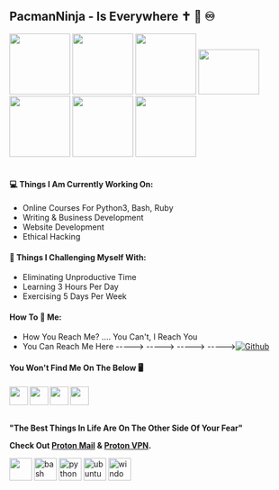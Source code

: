 ## PacmanNinja - Is Everywhere ✝ 👑 ♾️ 

<div id="header" align="left">
  <img src="https://media.giphy.com/media/V4NSR1NG2p0KeJJyr5/giphy-downsized.gif" width="108"/> 
  <img src="https://media.giphy.com/media/V4NSR1NG2p0KeJJyr5/giphy-downsized.gif" width="108"/>
  <img src="https://media.giphy.com/media/V4NSR1NG2p0KeJJyr5/giphy-downsized.gif" width="108"/>
  <img src="https://media.giphy.com/media/K5gvGAXBkRW9O/giphy.gif" width="108" height="80"/>
  <img src="https://media.giphy.com/media/V4NSR1NG2p0KeJJyr5/giphy-downsized.gif" width="108"/>
  <img src="https://media.giphy.com/media/V4NSR1NG2p0KeJJyr5/giphy-downsized.gif" width="108"/>
  <img src="https://media.giphy.com/media/V4NSR1NG2p0KeJJyr5/giphy-downsized.gif" width="108"/>
</div>
</div>
<br>

#### 💻 Things I Am Currently Working On: 
- Online Courses For Python3, Bash, Ruby
- Writing & Business Development
- Website Development
- Ethical Hacking 

#### :muscle: Things I Challenging Myself With:
- Eliminating Unproductive Time 
- Learning 3 Hours Per Day
- Exercising 5 Days Per Week

#### How To 📧 Me:
- How You Reach Me? .... You Can't, I Reach You
- You Can Reach Me Here -----> -----> -----> ----->[![Github](https://img.shields.io/badge/-Github-000?style=flat&logo=Github&logoColor=white)](https://github.com/PacmanNinja)

#### You Won't Find Me On The Below 🖥️
<img align="left" width="33px" src="https://cdn.jsdelivr.net/npm/simple-icons@v3/icons/twitter.svg" />
<img align="left" width="33px" src="https://cdn.jsdelivr.net/npm/simple-icons@v3/icons/linkedin.svg" />
<img align="left" width="33px" src="https://cdn.jsdelivr.net/npm/simple-icons@v3/icons/instagram.svg" />
<img align="left" width="33px" src="https://cdn.jsdelivr.net/npm/simple-icons@v3/icons/facebook.svg" />
<br>
<br>
<br>

**"The Best Things In Life Are On The Other Side Of Your Fear"**

**Check Out [Proton Mail](https://proton.me/mail) & [Proton VPN](https://protonvpn.com).**

<p align="left">
<img src="https://www.vectorlogo.zone/logos/linux/linux-ar21.svg" height="40"></a>
<img src="https://img.shields.io/badge/BASH-4a5057.svg?style=for-the-badge&logo=gnu-bash&logoColor=4a5057&labelColor=ffffff" alt="bash" height="40"></a>
<img src="https://img.shields.io/badge/python-FFFF00.svg?style=for-the-badge&logo=python&logoColor=0768a8&labelColor=ffffff" alt="python" height="40"></a>
<img src="https://img.shields.io/badge/ubuntu-f7873b.svg?style=for-the-badge&logo=ubuntu&labelColor=ffffff&logoColor=f7873b" alt="ubuntu" height="40"></a>
<img src="https://img.shields.io/badge/windows-3795fa.svg?style=for-the-badge&logo=windows&logoColor=3795fa&labelColor=ffffff" alt="windows" height="40"></a>
<br>

